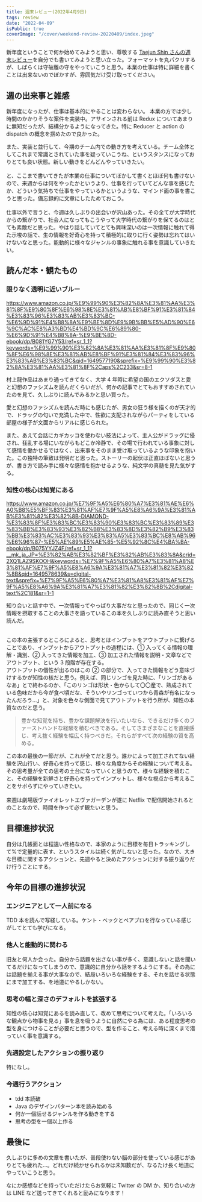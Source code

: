 ```yaml
---
title: 週末レビュー(2022年4月9日)
tags: review
date: "2022-04-09"
isPublic: true
coverImage: "/cover/weekend-review-20220409/index.jpeg"
---
```


新年度ということで何か始めてみようと思い、尊敬する [Taejun Shin さんの週末レビュー](https://note.com/taejun/n/n669f74ea57ae)を自分でも書いてみようと思い立った。フォーマットを丸パクリするが、しばらくは守破離の守をやっていこうと思う。本業の仕事は特に詳細を書くことは出来ないのでぼかすが、雰囲気だけ受け取ってください。

## 週の出来事と雑感

新年度になったが、仕事は基本的にやることは変わらない。
本業の方では少し時間のかかりそうな案件を実装中。アサインされる前は Redux についてあまりに無知だったが、結構分かるようになってきた。特に Reducer と action の dispatch の概念を掴めたので良かった。

また、実装と並行して、今期のチーム内での動き方を考えている。チーム全体としてこれまで常識とされていた事を疑っていこうね、というスタンスになっておりとても良い状態。新しい動きをどんどんやっていきたい。
<br />
<br />
と、ここまで書いてきたが本業の仕事についてぼかして書くとほぼ何も書けないので、来週からは何をやったかというより、仕事を行っていてどんな事を感じたか、どういう気持ちで仕事をやっているかというような、マインド面の事を書こうと思った。備忘録的に文章にしたためておこう。
<br />
<br />
仕事以外で言うと、今週は久しぶりの出会いが沢山あった。その全てが大学時代からの繋がりで、社会人になってもこうやって大学時代の繋がりを保てるのはとても素敵だと思った。やはり話していてとても興味深いのは一次情報に触れて得た示唆の話で、生の情報を好奇心を持って積極的に取りに行く姿勢は忘れてはいけないなと思った。能動的に様々なジャンルの事象に触れる事を意識していきたい。

## 読んだ本・観たもの

### 限りなく透明に近いブルー

https://www.amazon.co.jp/%E9%99%90%E3%82%8A%E3%81%AA%E3%81%8F%E9%80%8F%E6%98%8E%E3%81%AB%E8%BF%91%E3%81%84%E3%83%96%E3%83%AB%E3%83%BC-%E6%9D%91%E4%B8%8A%E9%BE%8D%E9%9B%BB%E5%AD%90%E6%9C%AC%E8%A3%BD%E4%BD%9C%E6%89%80-%E6%9D%91%E4%B8%8A-%E9%BE%8D-ebook/dp/B081YG7Y53/ref=sr_1_1?keywords=%E9%99%90%E3%82%8A%E3%81%AA%E3%81%8F%E9%80%8F%E6%98%8E%E3%81%AB%E8%BF%91%E3%81%84%E3%83%96%E3%83%AB%E3%83%BC&qid=1649577190&sprefix=%E9%99%90%E3%82%8A%E3%81%AA%E3%81%8F%2Caps%2C233&sr=8-1

村上龍作品はあまり通ってきてなく、大学 4 年時に希望の国のエクソダスと愛と幻想のファシズムを読んだくらいだが、何かの記事でとてもおすすめされていたのを見て、久しぶりに読んでみるかと思い買った。

愛と幻想のファシズムを読んだ時にも感じたが、男女の狂う様を描くのが天才的で、ドラッグの匂いで充満した中で、性欲に支配されながらパーティをしている部屋の様子が文面からリアルに感じられた。

また、あえて会話にカギカッコを使わない技法によって、主人公がドラッグに侵され、狂乱する場にいながらもどこか冷静で、その場で行われている事象に対して感情を働かせるではなく、出来事をそのまま受け取っているような印象を抱いた。この独特の筆致は発明だと思った。ストーリーの起伏は正直ほぼないと思うが、書き方で読み手に様々な感情を抱かせるような、純文学の真髄を見た気がする。

### 知性の核心は知覚にある

https://www.amazon.co.jp/%E7%9F%A5%E6%80%A7%E3%81%AE%E6%A0%B8%E5%BF%83%E3%81%AF%E7%9F%A5%E8%A6%9A%E3%81%AB%E3%81%82%E3%82%8B-DIAMOND-%E3%83%8F%E3%83%BC%E3%83%90%E3%83%BC%E3%83%89%E3%83%BB%E3%83%93%E3%82%B8%E3%83%8D%E3%82%B9%E3%83%BB%E3%83%AC%E3%83%93%E3%83%A5%E3%83%BC%E8%AB%96%E6%96%87-%E5%AE%89%E5%AE%85-%E5%92%8C%E4%BA%BA-ebook/dp/B075YYJZ4F/ref=sr_1_1?__mk_ja_JP=%E3%82%AB%E3%82%BF%E3%82%AB%E3%83%8A&crid=2XQ1LAZ9SKOOH&keywords=%E7%9F%A5%E6%80%A7%E3%81%A8%E3%81%AF%E7%9F%A5%E8%A6%9A%E3%81%A7%E3%81%82%E3%82%8B&qid=1649578639&s=digital-text&sprefix=%E7%9F%A5%E6%80%A7%E3%81%A8%E3%81%AF%E7%9F%A5%E8%A6%9A%E3%81%A7%E3%81%82%E3%82%8B%2Cdigital-text%2C181&sr=1-1

知り合いと話す中で、一次情報ってやっぱり大事だなと思ったので、同じく一次情報を摂取することの大事さを語っているこの本を久しぶりに読み直そうと思い読んだ。

<br />
この本の主張するところによると、思考とはインプットをアウトプットに繋げることであり、インプットからアウトプットの過程には、① 入ってくる情報の理解・識別、② 入ってきた情報を加工、③ 加工された情報を説明・文章などでアウトプット、という 3 段階が存在する。

<br />
アウトプットの個性が出るのはこの ② の部分で、入ってきた情報をどう意味づけするかが知性の核だと思う。例えば、同じリンゴを見た時に、「リンゴがあるなあ」とで終わるのか、「このリンゴは形状・色からして〇〇産で、熟成されている色味だから今が食べ頃だな、そういやリンゴっていつから青森が有名になったんだろう...」と、対象を色々な側面で見てアウトプットを行う所が、知性の本質なのだと思う。

> 豊かな知覚を持ち、豊かな課題解決を行いたいなら、できるだけ多くのファーストハンドな経験を積むべきである。そしてさまざまなことを直接感じ、考え抜く経験を幅広く持つべきだ。それらがすべて次の経験の質を高める。

この本の最後の一節だが、これが全てだと思う。誰かによって加工されてない経験を沢山行い、好奇心を持って感じ、様々な角度からその経験について考える。その思考量が全ての思考の土台になっていくと思うので、様々な経験を積むこと、その経験を新鮮さと好奇心を持ってインプットし、様々な視点から考えることをサボらずにやっていきたい。
<br />
<br />
来週は劇場版ヴァイオレットエヴァガーデンが遂に Netflix で配信開始されるとのことなので、時間を作って必ず観たいと思う。

## 目標進捗状況

自分は几帳面とは程遠い性格なので、本家のように目標を毎日トラッキングして%で定量的に表す、というスタイルは続く気がしないと思った。なので、大きな目標に関するアクションと、先週やると決めたアクションに対する振り返りだけ行うことにする。

## 今年の目標の進捗状況

### エンジニアとして一人前になる

TDD 本を読んで写経している。ケント・ベックとペアプロを行なっている感じがしてとても学びになる。

### 他人と能動的に関わる

旧友と何人か会った。自分から話題を出さない事が多く、意識しないと話を聞いてるだけになってしまうので、意識的に自分から話をするようにする。その為には話題を揃える事が大事なので、結局いろいろな経験をする、それを話せる状態にまで加工する、を地道にやるしかない。

### 思考の幅と深さのデフォルトを拡張する

知性の核心は知覚にあるを読み直して、改めて思考について考えた。「いろいろな観点から物事を見る」事を息を吸うように自然にやる為には、ある程度思考の型を身につけることが必要だと思うので、型を作ること、考える時に深くまで潜っていく事を意識する。

### 先週設定したアクションの振り返り

特になし。

### 今週行うアクション

- tdd 本読破
- Java のデザインパターン本を読み始める
- 何か一個話せるジャンルを作る動きをする
- 思考の型を一個以上作る

## 最後に

久しぶりに多めの文章を書いたが、普段使わない脳の部分を使っている感じがありとても疲れた...。どれだけ続かせられるかは未知数だが、なるたけ長く地道にやっていこうと思う。

なにか感想などを持っていただけたらお気軽に Twitter の DM か、知り合いの方は LINE など送ってきてくれると励みになります！
